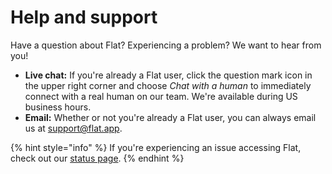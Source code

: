# Help and support

Have a question about Flat? Experiencing a problem? We want to hear from you!

* **Live chat:** If you're already a Flat user, click the question mark icon in the upper right corner and choose _Chat with a human_ to immediately connect with a real human on our team. We're available during US business hours.
* **Email:** Whether or not you're already a Flat user, you can always email us at [support@flat.app](mailto:support@flat.app).

{% hint style="info" %}
If you're experiencing an issue accessing Flat, check out our [status page](https://status.flat.app).
{% endhint %}
